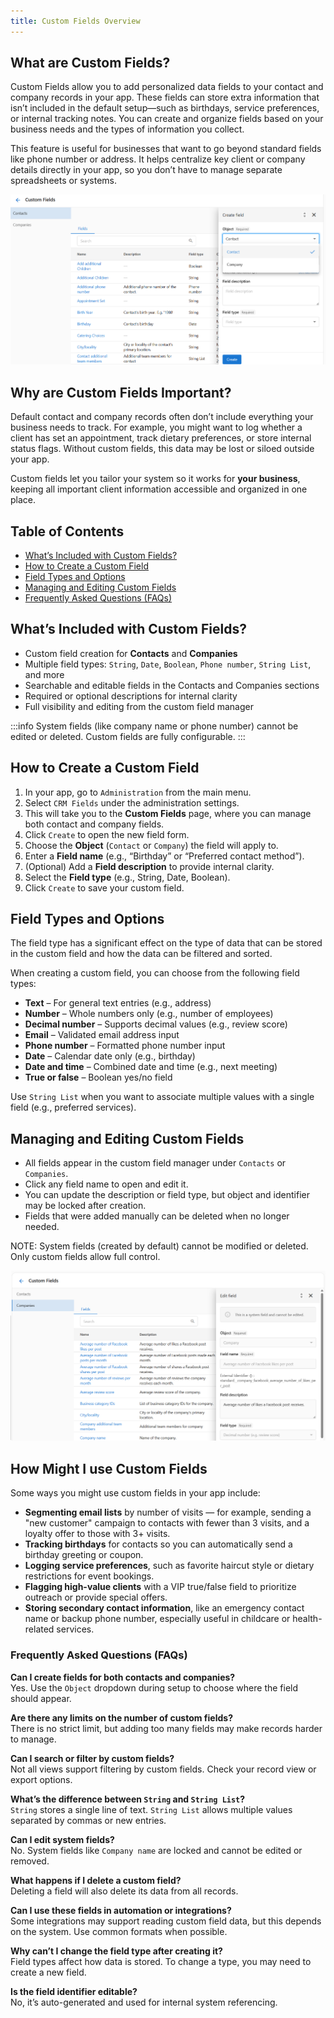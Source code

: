 ```yaml
---
title: Custom Fields Overview
---
```

## What are Custom Fields?
Custom Fields allow you to add personalized data fields to your contact and company records in your app. These fields can store extra information that isn’t included in the default setup—such as birthdays, service preferences, or internal tracking notes. You can create and organize fields based on your business needs and the types of information you collect.

This feature is useful for businesses that want to go beyond standard fields like phone number or address. It helps centralize key client or company details directly in your app, so you don’t have to manage separate spreadsheets or systems.

![Custom Fields inside Administration](../img/administration_custom_field_contact.png)

## Why are Custom Fields Important?
Default contact and company records often don’t include everything your business needs to track. For example, you might want to log whether a client has set an appointment, track dietary preferences, or store internal status flags. Without custom fields, this data may be lost or siloed outside your app.

Custom fields let you tailor your system so it works for **your business**, keeping all important client information accessible and organized in one place.

## Table of Contents
- [What’s Included with Custom Fields?](#whats-included-with-custom-fields)
- [How to Create a Custom Field](#how-to-create-a-custom-field)
- [Field Types and Options](#field-types-and-options)
- [Managing and Editing Custom Fields](#managing-and-editing-custom-fields)
- [Frequently Asked Questions (FAQs)](#frequently-asked-questions-faqs)

## What’s Included with Custom Fields?
- Custom field creation for **Contacts** and **Companies**
- Multiple field types: `String`, `Date`, `Boolean`, `Phone number`, `String List`, and more
- Searchable and editable fields in the Contacts and Companies sections
- Required or optional descriptions for internal clarity
- Full visibility and editing from the custom field manager

:::info
System fields (like company name or phone number) cannot be edited or deleted. Custom fields are fully configurable.
:::

## How to Create a Custom Field

1. In your app, go to `Administration` from the main menu.
2. Select `CRM Fields` under the administration settings.
3. This will take you to the **Custom Fields** page, where you can manage both contact and company fields.
4. Click `Create` to open the new field form.
5. Choose the **Object** (`Contact` or `Company`) the field will apply to.
6. Enter a **Field name** (e.g., “Birthday” or “Preferred contact method”).
7. (Optional) Add a **Field description** to provide internal clarity.
8. Select the **Field type** (e.g., String, Date, Boolean).
9. Click `Create` to save your custom field.

## Field Types and Options

The field type has a significant effect on the type of data that can be stored in the custom field and how the data can be filtered and sorted. 

When creating a custom field, you can choose from the following field types:

- **Text** – For general text entries (e.g., address)
- **Number** – Whole numbers only (e.g., number of employees)
- **Decimal number** – Supports decimal values (e.g., review score)
- **Email** – Validated email address input
- **Phone number** – Formatted phone number input
- **Date** – Calendar date only (e.g., birthday)
- **Date and time** – Combined date and time (e.g., next meeting)
- **True or false** – Boolean yes/no field

Use `String List` when you want to associate multiple values with a single field (e.g., preferred services).

## Managing and Editing Custom Fields

- All fields appear in the custom field manager under `Contacts` or `Companies`.
- Click any field name to open and edit it.
- You can update the description or field type, but object and identifier may be locked after creation.
- Fields that were added manually can be deleted when no longer needed.

NOTE: System fields (created by default) cannot be modified or deleted. Only custom fields allow full control.

![Custom Fields inside Administration](../img/administration_custom_fields.png)

## How Might I use Custom Fields

Some ways you might use custom fields in your app include:

- **Segmenting email lists** by number of visits — for example, sending a "new customer" campaign to contacts with fewer than 3 visits, and a loyalty offer to those with 3+ visits.
- **Tracking birthdays** for contacts so you can automatically send a birthday greeting or coupon.
- **Logging service preferences**, such as favorite haircut style or dietary restrictions for event bookings.
- **Flagging high-value clients** with a VIP true/false field to prioritize outreach or provide special offers.
- **Storing secondary contact information**, like an emergency contact name or backup phone number, especially useful in childcare or health-related services.


### Frequently Asked Questions (FAQs)

**Can I create fields for both contacts and companies?**  
Yes. Use the `Object` dropdown during setup to choose where the field should appear.

**Are there any limits on the number of custom fields?**  
There is no strict limit, but adding too many fields may make records harder to manage.

**Can I search or filter by custom fields?**  
Not all views support filtering by custom fields. Check your record view or export options.

**What’s the difference between `String` and `String List`?**  
`String` stores a single line of text. `String List` allows multiple values separated by commas or new entries.

**Can I edit system fields?**  
No. System fields like `Company name` are locked and cannot be edited or removed.

**What happens if I delete a custom field?**  
Deleting a field will also delete its data from all records.

**Can I use these fields in automation or integrations?**  
Some integrations may support reading custom field data, but this depends on the system. Use common formats when possible.

**Why can’t I change the field type after creating it?**  
Field types affect how data is stored. To change a type, you may need to create a new field.

**Is the field identifier editable?**  
No, it’s auto-generated and used for internal system referencing.
